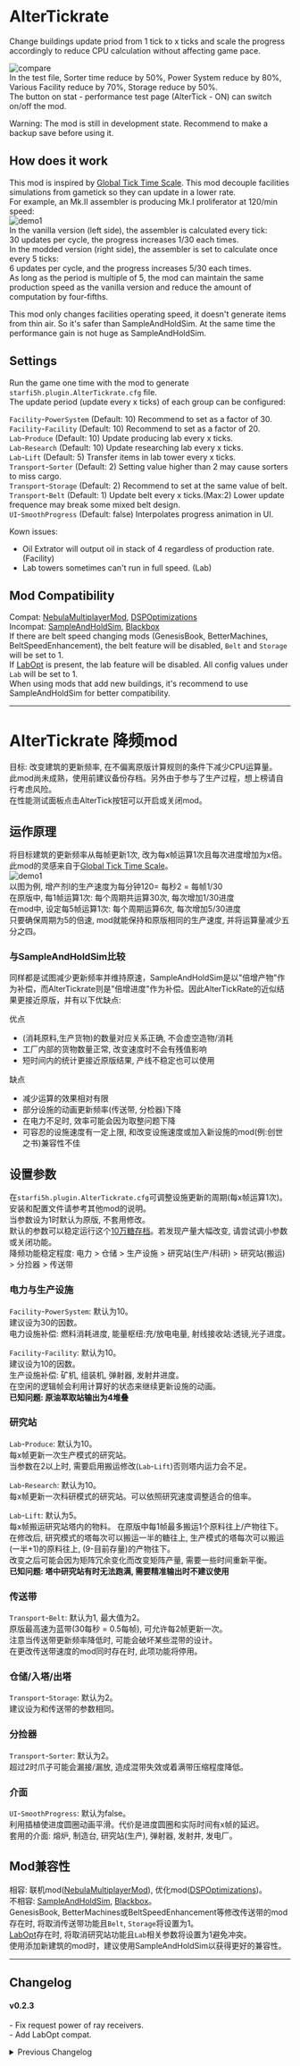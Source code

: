 # AlterTickrate

Change buildings update priod from 1 tick to x ticks and scale the progress accordingly to reduce CPU calculation without affecting game pace.  

![compare](https://raw.githubusercontent.com/starfi5h/DSP_Mod/dev/AlterTickrate/doc/compare.jpg)  
In the test file, Sorter time reduce by 50%,  Power System reduce by 80%, Various Facility reduce by 70%, Storage reduce by 50%.  
The button on stat - performance test page (AlterTick - ON) can switch on/off the mod.  

Warning: The mod is still in development state. Recommend to make a backup save before using it.  

## How does it work

This mod is inspired by [Global Tick Time Scale](https://mods.factorio.com/mod/GTTS). This mod decouple facilities simulations from gametick so they can update in a lower rate.  
For example, an Mk.II assembler is producing Mk.I proliferator at 120/min speed:  
![demo1](https://raw.githubusercontent.com/starfi5h/DSP_Mod/dev/AlterTickrate/doc/demo1.gif)  
In the vanilla version (left side), the assembler is calculated every tick:  
30 updates per cycle, the progress increases 1/30 each times.  
In the modded version (right side), the assembler is set to calculate once every 5 ticks:  
6 updates per cycle, and the progress increases 5/30 each times.  
As long as the period is multiple of 5, the mod can maintain the same production speed as the vanilla version and reduce the amount of computation by four-fifths.
  
This mod only changes facilities operating speed, it doesn't generate items from thin air. So it's safer than SampleAndHoldSim. At the same time the performance gain is not huge as SampleAndHoldSim.  

## Settings

Run the game one time with the mod to generate `starfi5h.plugin.AlterTickrate.cfg` file.  
The update period (update every x ticks) of each group can be configured:     

`Facility`-`PowerSystem` (Default: 10) Recommend to set as a factor of 30.  
`Facility`-`Facility` (Default: 10) Recommend to set as a factor of 20.  
`Lab`-`Produce` (Default: 10) Update producing lab every x ticks.  
`Lab`-`Research` (Default: 10) Update researching lab every x ticks.  
`Lab`-`Lift` (Default: 5) Transfer items in lab tower every x ticks.  
`Transport`-`Sorter` (Default: 2) Setting value higher than 2 may cause sorters to miss cargo.  
`Transport`-`Storage` (Default: 2) Recommend to set at the same value of belt.   
`Transport`-`Belt` (Default: 1) Update belt every x ticks.(Max:2) Lower update frequence may break some mixed belt design.  
`UI`-`SmoothProgress` (Default: false) Interpolates progress animation in UI.   

Kown issues:
- Oil Extrator will output oil in stack of 4 regardless of production rate. (Facility)  
- Lab towers sometimes can't run in full speed. (Lab)  

## Mod Compatibility
Compat: [NebulaMultiplayerMod](https://dsp.thunderstore.io/package/nebula/NebulaMultiplayerMod/), [DSPOptimizations](https://dsp.thunderstore.io/package/Selsion/DSPOptimizations/)  
Incompat: [SampleAndHoldSim](https://dsp.thunderstore.io/package/starfi5h/SampleAndHoldSim/), [Blackbox](https://dsp.thunderstore.io/package/Raptor/Blackbox/)  
If there are belt speed changing mods (GenesisBook, BetterMachines, BeltSpeedEnhancement), the belt feature will be disabled, `Belt` and `Storage` will be set to 1.  
If [LabOpt](https://dsp.thunderstore.io/package/soarqin/LabOpt/) is present, the lab feature will be disabled. All config values under `Lab` will be set to 1.  
When using mods that add new buildings, it's recommend to use SampleAndHoldSim for better compatibility.  

----

# AlterTickrate 降频mod

目标: 改变建筑的更新频率, 在不偏离原版计算规则的条件下减少CPU运算量。  
此mod尚未成熟，使用前建议备份存档。另外由于参与了生产过程，想上榜请自行考虑风险。  
在性能测试面板点击AlterTick按钮可以开启或关闭mod。  

## 运作原理

将目标建筑的更新频率从每帧更新1次, 改为每x帧运算1次且每次进度增加为x倍。  
此mod的灵感来自于[Global Tick Time Scale](https://mods.factorio.com/mod/GTTS)。  
![demo1](https://raw.githubusercontent.com/starfi5h/DSP_Mod/dev/AlterTickrate/doc/demo1.gif)  
以图为例, 增产剂I的生产速度为每分钟120= 每秒2 = 每帧1/30  
在原版中, 每1帧运算1次: 每个周期共运算30次, 每次增加1/30进度  
在mod中, 设定每5帧运算1次: 每个周期运算6次, 每次增加5/30进度  
只要确保周期为5的倍速, mod就能保持和原版相同的生产速度, 并将运算量减少五分之四。  

### 与SampleAndHoldSim比较

同样都是试图减少更新频率并维持原速，SampleAndHoldSim是以"倍增产物"作为补偿，而AlterTickrate则是"倍增进度"作为补偿。因此AlterTickRate的近似结果更接近原版，并有以下优缺点:

优点
- (消耗原料,生产货物)的数量对应关系正确, 不会虚空造物/消耗
- 工厂内部的货物数量正常, 改变速度时不会有残值影响
- 短时间内的统计更接近原版结果, 产线不稳定也可以使用

缺点
- 减少运算的效果相对有限
- 部分设施的动画更新频率(传送带, 分检器)下降
- 在电力不足时, 效率可能会因为取整问题下降
- 可容忍的设施速度有一定上限, 和改变设施速度或加入新设施的mod(例:创世之书)兼容性不佳

## 设置参数

在`starfi5h.plugin.AlterTickrate.cfg`可调整设施更新的周期(每x帧运算1次)。  
安装和配置文件请参考其他mod的说明。  
当参数设为1时默认为原版, 不套用修改。  
默认的参数可以稳定运行这个[10万糖存档](https://www.bilibili.com/video/BV1so4y1679M/)。若发现产量大幅改变, 请尝试调小参数或关闭功能。  
降频功能稳定程度: 电力 > 仓储 > 生产设施 > 研究站(生产/科研) > 研究站(搬运) > 分捡器 > 传送带  

### 电力与生产设施

`Facility`-`PowerSystem`: 默认为10。  
建议设为30的因数。  
电力设施补偿: 燃料消耗进度, 能量枢纽:充/放电电量, 射线接收站:透镜,光子进度。  

`Facility`-`Facility`: 默认为10。  
建议设为10的因数。  
生产设施补偿: 矿机, 组装机, 弹射器, 发射井进度。  
在空闲的逻辑帧会利用计算好的状态来继续更新设施的动画。  
**已知问题: 原油萃取站输出为4堆叠**  

### 研究站

`Lab`-`Produce`: 默认为10。  
每x帧更新一次生产模式的研究站。  
当参数在2以上时, 需要启用搬运修改(`Lab`-`Lift`)否则塔内运力会不足。  

`Lab`-`Research`: 默认为10。  
每x帧更新一次科研模式的研究站。可以依照研究速度调整适合的倍率。  

`Lab`-`Lift`: 默认为5。  
每x帧搬运研究站塔内的物料。
在原版中每1帧最多搬运1个原料往上/产物往下。   
在修改后, 研究模式的塔每次可以搬运一半的糖往上, 生产模式的塔每次可以搬运(一半+1)的原料往上, (9-目前存量)的产物往下。  
改变之后可能会因为矩阵冗余变化而改变矩阵产量, 需要一些时间重新平衡。  
**已知问题: 塔中研究站有时无法跑满, 需要精准输出时不建议使用**  

### 传送带
`Transport`-`Belt`: 默认为1, 最大值为2。  
原版最高速为蓝带(30每秒 = 0.5每帧), 可允许每2帧更新一次。  
注意当传送带更新频率降低时, 可能会破坏某些混带的设计。  
在更改传送带速度的mod同时存在时, 此项功能将停用。  

### 仓储/入塔/出塔
`Transport`-`Storage`: 默认为2。  
建议设为和传送带的参数相同。  

### 分捡器
`Transport`-`Sorter`: 默认为2。  
超过2时爪子可能会漏接/漏放, 造成混带失效或着满带压缩程度降低。  

### 介面
`UI`-`SmoothProgress`: 默认为false。  
利用插植使进度圆圈动画平滑。代价是进度圆圈和实际时间有x帧的延迟。  
套用的介面: 熔炉, 制造台, 研究站(生产), 弹射器, 发射井, 发电厂。  

## Mod兼容性

相容: 联机mod([NebulaMultiplayerMod](https://dsp.thunderstore.io/package/nebula/NebulaMultiplayerMod/)), 优化mod([DSPOptimizations](https://dsp.thunderstore.io/package/Selsion/DSPOptimizations/))。  
不相容: [SampleAndHoldSim](https://dsp.thunderstore.io/package/starfi5h/SampleAndHoldSim/), [Blackbox](https://dsp.thunderstore.io/package/Raptor/Blackbox/)。  
GenesisBook, BetterMachines或BeltSpeedEnhancement等修改传送带的mod存在时, 将取消传送带功能且`Belt`, `Storage`将设置为1。  
[LabOpt](https://dsp.thunderstore.io/package/soarqin/LabOpt/)存在时, 将取消研究站功能且`Lab`相关参数将设置为1避免冲突。  
使用添加新建筑的mod时，建议使用SampleAndHoldSim以获得更好的兼容性。  

----

## Changelog

#### v0.2.3
\- Fix request power of ray receivers.  
\- Add LabOpt compat.  

<details>
<summary>Previous Changelog</summary>

#### v0.2.2
\- Add UI-SmoothProgress config option.  
\- Add additional notification for incompat mods check (ItemProto/RecipeProto).  

#### v0.2.1  
\- Rework lab lift. Now it no longer limit to max 4.  
\- Fix ray receiver graviton lens usage.  
\- Fix mining machine output stack to match mining speed.  
\- Fix inserter wait idle tick.  

v0.2.0 - Rework to fix lab. Renew config settings.  
v0.1.2 - Fix power stat value. Fix local fractionators abnormal.  
v0.1.1 - Fix belt feature doesn't apply.  
v0.1.0 - Initial release. (DSP 0.9.27.15466)  

</details>